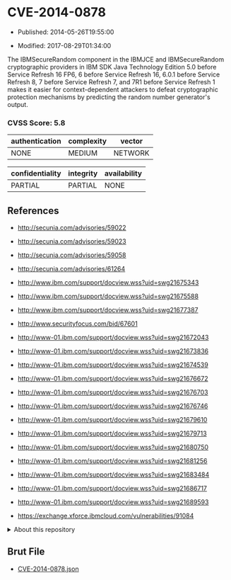 # CVE-2014-0878

- Published: 2014-05-26T19:55:00

- Modified: 2017-08-29T01:34:00

The IBMSecureRandom component in the IBMJCE and IBMSecureRandom cryptographic providers in IBM SDK Java Technology Edition 5.0 before Service Refresh 16 FP6, 6 before Service Refresh 16, 6.0.1 before Service Refresh 8, 7 before Service Refresh 7, and 7R1 before Service Refresh 1 makes it easier for context-dependent attackers to defeat cryptographic protection mechanisms by predicting the random number generator's output.

### CVSS Score: **5.8**

| authentication | complexity | vector |
| --- | --- | --- |
| NONE | MEDIUM | NETWORK |

| confidentiality | integrity | availability |
| --- | --- | --- |
| PARTIAL | PARTIAL | NONE |

## References

* http://secunia.com/advisories/59022

* http://secunia.com/advisories/59023

* http://secunia.com/advisories/59058

* http://secunia.com/advisories/61264

* http://www.ibm.com/support/docview.wss?uid=swg21675343

* http://www.ibm.com/support/docview.wss?uid=swg21675588

* http://www.ibm.com/support/docview.wss?uid=swg21677387

* http://www.securityfocus.com/bid/67601

* http://www-01.ibm.com/support/docview.wss?uid=swg21672043

* http://www-01.ibm.com/support/docview.wss?uid=swg21673836

* http://www-01.ibm.com/support/docview.wss?uid=swg21674539

* http://www-01.ibm.com/support/docview.wss?uid=swg21676672

* http://www-01.ibm.com/support/docview.wss?uid=swg21676703

* http://www-01.ibm.com/support/docview.wss?uid=swg21676746

* http://www-01.ibm.com/support/docview.wss?uid=swg21679610

* http://www-01.ibm.com/support/docview.wss?uid=swg21679713

* http://www-01.ibm.com/support/docview.wss?uid=swg21680750

* http://www-01.ibm.com/support/docview.wss?uid=swg21681256

* http://www-01.ibm.com/support/docview.wss?uid=swg21683484

* http://www-01.ibm.com/support/docview.wss?uid=swg21686717

* http://www-01.ibm.com/support/docview.wss?uid=swg21689593

* https://exchange.xforce.ibmcloud.com/vulnerabilities/91084

<details>
<summary>About this repository</summary> 

  This repository is part of the project [Live Hack CVE](https://github.com/Live-Hack-CVE). Main website can be found [www.live-hack.org](https://www.live-hack.org) 
  
  Made by [Sn0wAlice](https://github.com/Sn0wAlice) for the people that care about security and need to have a feed of the latest CVEs. Hope you enjoy it, don't forget to star the repo and follow me on [Twitter](https://twitter.com/Sn0wAlice) and [Github](https://github.com/Sn0wAlice). And that is my [personnal website](https://www.alice-snow.me/)

  - [Home Page](https://github.com/Live-Hack-CVE)
  - [Framework](https://github.com/Live-Hack-CVE/cve-framework)
  - [CVE database](https://github.com/Live-Hack-CVE/full_database)
  - [Changelog](https://github.com/Live-Hack-CVE/Changelog)
</details>

## Brut File

* [CVE-2014-0878.json](https://raw.githubusercontent.com/Live-Hack-CVE/full_database/main/cves/2014/CVE-2014-0878.json)

